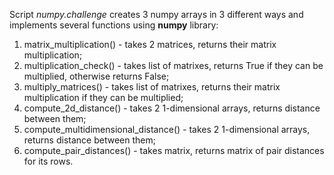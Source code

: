 Script *numpy.challenge* creates 3 numpy arrays in 3 different ways and implements several functions using **numpy** library:

1. matrix_multiplication() - takes 2 matrices, returns their matrix multiplication;
2. multiplication_check() - takes list of matrixes, returns True if they can be multiplied, otherwise returns False;
3. multiply_matrices() - takes list of matrixes, returns their matrix multiplication if they can be multiplied;
4. compute_2d_distance() - takes 2 1-dimensional arrays, returns distance between them;
5. compute_multidimensional_distance() - takes 2 1-dimensional arrays, returns distance between them;
6. compute_pair_distances() - takes matrix, returns matrix of pair distances for its rows.
